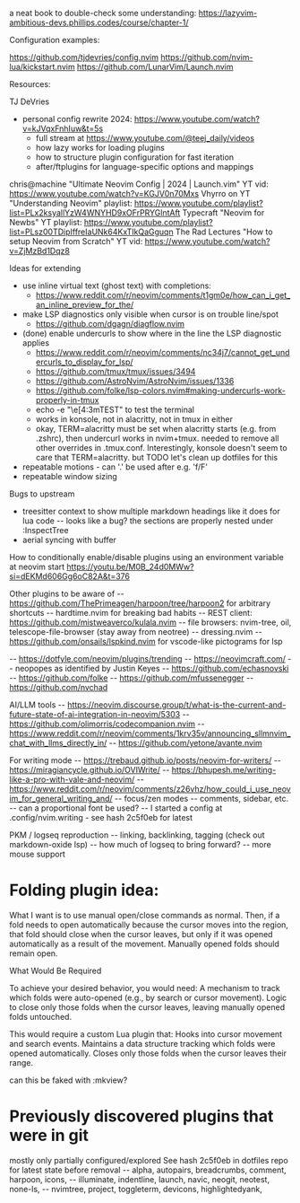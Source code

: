 
a neat book to double-check some understanding: <https://lazyvim-ambitious-devs.phillips.codes/course/chapter-1/>

Configuration examples:

<https://github.com/tjdevries/config.nvim>
<https://github.com/nvim-lua/kickstart.nvim>
<https://github.com/LunarVim/Launch.nvim>

Resources:

TJ DeVries

- personal config rewrite 2024: <https://www.youtube.com/watch?v=kJVqxFnhIuw&t=5s>
  - full stream at <https://www.youtube.com/@teej_daily/videos>
  - how lazy works for loading plugins
  - how to structure plugin configuration for fast iteration
  - after/ftplugins for language-specific options and mappings

chris@machine "Ultimate Neovim Config | 2024 | Launch.vim" YT vid: <https://www.youtube.com/watch?v=KGJV0n70Mxs>
Vhyrro on YT "Understanding Neovim" playlist: <https://www.youtube.com/playlist?list=PLx2ksyallYzW4WNYHD9xOFrPRYGlntAft>
Typecraft "Neovim for Newbs" YT playlist: <https://www.youtube.com/playlist?list=PLsz00TDipIffreIaUNk64KxTIkQaGguqn>
The Rad Lectures "How to setup Neovim from Scratch" YT vid: <https://www.youtube.com/watch?v=ZjMzBd1Dqz8>

Ideas for extending

- use inline virtual text (ghost text) with completions:
  - <https://www.reddit.com/r/neovim/comments/t1gm0e/how_can_i_get_an_inline_preview_for_the/>
- make LSP diagnostics only visible when cursor is on trouble line/spot
  - <https://github.com/dgagn/diagflow.nvim>
- (done) enable undercurls to show where in the line the LSP diagnostic applies
  - <https://www.reddit.com/r/neovim/comments/nc34j7/cannot_get_undercurls_to_display_for_lsp/>
  - <https://github.com/tmux/tmux/issues/3494>
  - <https://github.com/AstroNvim/AstroNvim/issues/1336>
  - <https://github.com/folke/lsp-colors.nvim#making-undercurls-work-properly-in-tmux>
  - echo -e "\e[4:3mTEST" to test the terminal
  - works in konsole, not in alacritty, not in tmux in either
  - okay, TERM=alacritty must be set when alacritty starts (e.g. from .zshrc), then undercurl
    works in nvim+tmux. needed to remove all other overrides in .tmux.conf. Interestingly,
    konsole doesn't seem to care that TERM=alacritty. but TODO let's clean up dotfiles for this
- repeatable motions - can '.' be used after e.g. 'f/F'
- repeatable window sizing

Bugs to upstream

- treesitter context to show multiple markdown headings like it does for lua code
  -- looks like a bug? the sections are properly nested under :InspectTree
- aerial syncing with buffer

How to conditionally enable/disable plugins using an environment variable at neovim start
<https://youtu.be/M0B_24d0MWw?si=dEKMd606Gg6oC82A&t=376>

Other plugins to be aware of
-- <https://github.com/ThePrimeagen/harpoon/tree/harpoon2> for arbitrary shortcuts
-- hardtime.nvim for breaking bad habits
-- REST client: <https://github.com/mistweaverco/kulala.nvim>
-- file browsers: nvim-tree, oil, telescope-file-browser (stay away from neotree)
-- dressing.nvim
-- <https://github.com/onsails/lspkind.nvim> for vscode-like pictograms for lsp

-- <https://dotfyle.com/neovim/plugins/trending>
-- <https://neovimcraft.com/>
-- neopopes as identified by Justin Keyes
-- <https://github.com/echasnovski>
-- <https://github.com/folke>
-- <https://github.com/mfussenegger>
-- <https://github.com/nvchad>

AI/LLM tools
-- <https://neovim.discourse.group/t/what-is-the-current-and-future-state-of-ai-integration-in-neovim/5303>
-- <https://github.com/olimorris/codecompanion.nvim>
-- <https://www.reddit.com/r/neovim/comments/1krv35v/announcing_sllmnvim_chat_with_llms_directly_in/>
-- <https://github.com/yetone/avante.nvim>

For writing mode
-- <https://trebaud.github.io/posts/neovim-for-writers/>
-- <https://miragiancycle.github.io/OVIWrite/>
-- <https://bhupesh.me/writing-like-a-pro-with-vale-and-neovim/>
-- <https://www.reddit.com/r/neovim/comments/z26vhz/how_could_i_use_neovim_for_general_writing_and/>
-- focus/zen modes
-- comments, sidebar, etc.
-- can a proportional font be used?
-- I started a config at .config/nvim.writing - see hash 2c5f0eb for latest

PKM / logseq reproduction
-- linking, backlinking, tagging (check out markdown-oxide lsp)
-- how much of logseq to bring forward?
-- more mouse support

# Folding plugin idea:
What I want is to use manual open/close commands as normal. Then, if a fold
needs to open automatically because the cursor moves into the region, that fold
should close when the cursor leaves, but only if it was opened automatically as
a result of the movement. Manually opened folds should remain open.

What Would Be Required

To achieve your desired behavior, you would need:
    A mechanism to track which folds were auto-opened (e.g., by search or cursor movement).
    Logic to close only those folds when the cursor leaves, leaving manually opened folds untouched.

This would require a custom Lua plugin that:
    Hooks into cursor movement and search events.
    Maintains a data structure tracking which folds were opened automatically.
    Closes only those folds when the cursor leaves their range.

can this be faked with :mkview?

# Previously discovered plugins that were in git

mostly only partially configured/explored
See hash 2c5f0eb in dotfiles repo for latest state before removal
-- alpha, autopairs, breadcrumbs, comment, harpoon, icons,
-- illuminate, indentline, launch, navic, neogit, neotest, none-ls,
-- nvimtree, project, toggleterm, devicons, highlightedyank,
